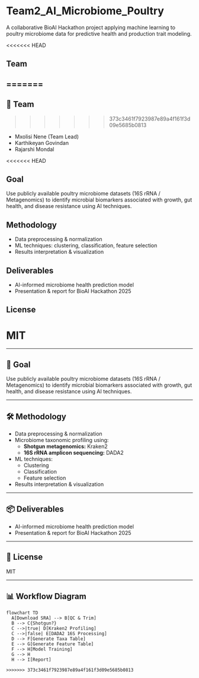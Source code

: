 # Team2_AI_Microbiome_Poultry

A collaborative BioAI Hackathon project applying machine learning to poultry microbiome data for predictive health and production trait modeling.

<<<<<<< HEAD
## Team
=======
---

## 📌 Team
>>>>>>> 373c3461f7923987e89a4f161f3d09e5685b0813
- Mxolisi Nene (Team Lead)
- Karthikeyan Govindan
- Rajarshi Mondal

<<<<<<< HEAD
## Goal
Use publicly available poultry microbiome datasets (16S rRNA / Metagenomics) to identify microbial biomarkers associated with growth, gut health, and disease resistance using AI techniques.

## Methodology
- Data preprocessing & normalization
- ML techniques: clustering, classification, feature selection
- Results interpretation & visualization

## Deliverables
- AI-informed microbiome health prediction model
- Presentation & report for BioAI Hackathon 2025

## License
MIT
=======
---

## 🎯 Goal
Use publicly available poultry microbiome datasets (16S rRNA / Metagenomics) to identify microbial biomarkers associated with growth, gut health, and disease resistance using AI techniques.

---

## 🛠️ Methodology
- Data preprocessing & normalization
- Microbiome taxonomic profiling using:
  - **Shotgun metagenomics:** Kraken2
  - **16S rRNA amplicon sequencing:** DADA2
- ML techniques:
  - Clustering
  - Classification
  - Feature selection
- Results interpretation & visualization

---

## 📦 Deliverables
- AI-informed microbiome health prediction model
- Presentation & report for BioAI Hackathon 2025

---

## 📄 License
MIT

---

## 📊 Workflow Diagram

```mermaid
flowchart TD
  A[Download SRA] --> B[QC & Trim]
  B --> C{Shotgun?}
  C -->|true| D[Kraken2 Profiling]
  C -->|false| E[DADA2 16S Processing]
  D --> F[Generate Taxa Table]
  E --> G[Generate Feature Table]
  F --> H[Model Training]
  G --> H
  H --> I[Report]

>>>>>>> 373c3461f7923987e89a4f161f3d09e5685b0813
